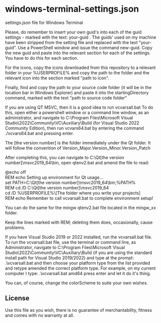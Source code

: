 # windows-terminal-settings.json
settings.json file for Windows Terminal

Please, do remember to insert your own guid's into each of the guid settings - marked with the text: your-guid .
The guids' used on my machine have been stripped from the setting file and replaced with the text "your-guid".
Use a PowerShell window and issue the command new-guid. 
Copy the new guid and paste into the relevant section for each of the settings. You have to do this for each section.

For the icons, copy the icons downloaded from this repository to a relevant folder in your %USERPROFILE% and copy the path to the folder and the relevant icon into the section marked "path to icon".

Finally, find and copy the path to your source code folder (it will be in the location bar in Windows Explorer) and paste it into the startingDirectory command, marked with the text "path to source code folder"

If you are using QT MSVC, then it is a good idea to run vcvarsall.bat
To do this, open either a powershell window or a command line window, as an administrator, and navigate to C:\Program Files\Microsoft Visual Studio\2022\Community\VC\Auxiliary\Build (for Visual Studio 2022 Community Edition), then run vcvars64.bat by entering the command ./vcvars64.bat and pressing enter. 

The [the version number] is the folder immediately under the Qt folder. It will follow the convention of Version_Major.Version_Minor.Version_Patch

After completing this, you can navigate to C:\Qt\[the version number]\msvc2019_64\bin, open qtenv2.bat and amend the file to read:

@echo off  
REM echo Setting up environment for Qt usage...  
set PATH=C:\Qt\[the version number]\msvc2019_64\bin;%PATH%  
REM cd /D C:\Qt\[the version number]\msvc2019_64  
cd /D %USERPROFILE%\\[The folder where you write your projects]  
REM echo Remember to call vcvarsall.bat to complete environment setup!  

You can do the same for the mingw qtenv2.bat file located in the mingw_xx folder. 

Keep the lines marked with REM; deleting them does, occasionally, cause problems. 

If you have Visual Studio 2019 or 2022 installed, run the vcvarsall.bat file. 
To run the vcvarsall.bat file, use the terminal or command line, as Administrator, navigate to C:\Program Files\Microsoft Visual Studio\2022\Community\VC\Auxiliary\Build (if you are using the standard install path for Visual Studio 2019/2022) and type at the prompt:
.\vcvarsall.bat and then choose your platform type from the list provided and retype amended the correct platform type. 
For example, on my current computer I type:
.\vcvarsall.bat amd64 
press enter and let it do it's thing.

You can, of course, change the colorScheme to suite your own wishes.

## License
Use this file as you wish, there is no guarantee of merchantability, fitness and comes with no warranty at all. 
